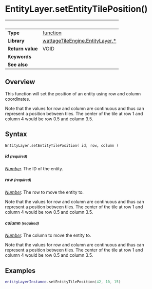 # EntityLayer.setEntityTilePosition()

|                      | &nbsp;
| -------------------- | ---------------------------------------------------------------
| __Type__             | [function](http://docs.coronalabs.com/api/type/Function.html)
| __Library__          | [wattageTileEngine.EntityLayer.*](type_entityLayer.markdown)
| __Return value__     | VOID
| __Keywords__         |
| __See also__         |


## Overview

This function will set the position of an entity using row and column
coordinates.

Note that the values for row and column are continuous and thus can
represent a position between tiles.  The center of the tile at
row 1 and column 4 would be row 0.5 and column 3.5.


## Syntax

	EntityLayer.setEntityTilePosition( id, row, column )

##### id <small>(required)</small>
_[Number](https://docs.coronalabs.com/api/type/Number.html)._
The ID of the entity.

##### row <small>(required)</small>
_[Number](https://docs.coronalabs.com/api/type/Number.html)._
The row to move the entity to.

Note that the values for row and column are continuous and thus can
represent a position between tiles.  The center of the tile at
row 1 and column 4 would be row 0.5 and column 3.5.

##### column <small>(required)</small>
_[Number](https://docs.coronalabs.com/api/type/Number.html)._
The column to move the entity to.

Note that the values for row and column are continuous and thus can
represent a position between tiles.  The center of the tile at
row 1 and column 4 would be row 0.5 and column 3.5.

## Examples

``````lua
entityLayerInstance.setEntityTilePosition(42, 10, 15)
``````
